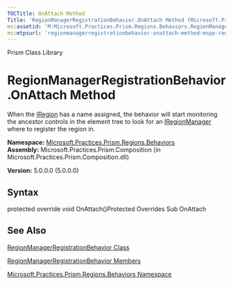 ```yaml
---
TOCTitle: OnAttach Method
Title: 'RegionManagerRegistrationBehavior.OnAttach Method (Microsoft.Practices.Prism.Regions.Behaviors)'
ms:assetid: 'M:Microsoft.Practices.Prism.Regions.Behaviors.RegionManagerRegistrationBehavior.OnAttach'
ms:mtpsurl: 'regionmanagerregistrationbehavior-onattach-method-mspp-regions-behaviors.md'
---
```


Prism Class Library

RegionManagerRegistrationBehavior.OnAttach Method
=====================================================

When the [IRegion](https://msdn.microsoft.com/library/microsoft.practices.prism.regions.iregion) has a name assigned, the behavior will start monitoring the ancestor controls in the element tree to look for an [IRegionManager](https://msdn.microsoft.com/library/microsoft.practices.prism.regions.iregionmanager) where to register the region in.

**Namespace:** [Microsoft.Practices.Prism.Regions.Behaviors](https://msdn.microsoft.com/library/microsoft.practices.prism.regions.behaviors)
**Assembly:** Microsoft.Practices.Prism.Composition (in Microsoft.Practices.Prism.Composition.dll)

**Version:** 5.0.0.0 (5.0.0.0)

## Syntax


protected override void OnAttach()Protected Overrides Sub OnAttach

See Also
--------


[RegionManagerRegistrationBehavior Class](https://msdn.microsoft.com/library/microsoft.practices.prism.regions.behaviors.regionmanagerregistrationbehavior)

[RegionManagerRegistrationBehavior Members](https://msdn.microsoft.com/allmembers.t:microsoft.practices.prism.regions.behaviors.regionmanagerregistrationbehavior)

[Microsoft.Practices.Prism.Regions.Behaviors Namespace](https://msdn.microsoft.com/library/microsoft.practices.prism.regions.behaviors)
